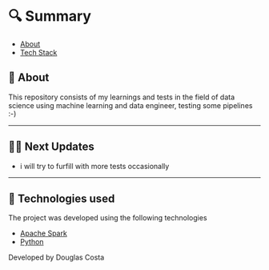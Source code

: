 # 🔍 Summary

- [About](#-sobre)
- [Tech Stack](#-tecnologias-utilizadas)

## 📗 About

This repository consists of my learnings and tests in the field of data science using machine learning and data engineer, testing some pipelines :-)

---

## 👨‍🚀 Next Updates

-  i will try to furfill with more tests occasionally

---

## 🚀 Technologies used

The project was developed using the following technologies

- [Apache Spark](https://spark.apache.org/)
- [Python]([https://www.microsoft.com/pt-br/sql-server/sql-server-downloads](https://www.python.org/))


Developed by Douglas Costa

